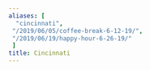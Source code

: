 ```yaml
---
aliases: [
  "cincinnati",
 "/2019/06/05/coffee-break-6-12-19/",
 "/2019/06/19/happy-hour-6-26-19/"
 ]
title: Cincinnati
---
```

